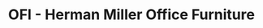 ---
title: "OFI - Herman Miller Office Furniture"
url: /newington/ofi-herman-miller-office-furniture/
shop: furniture
---